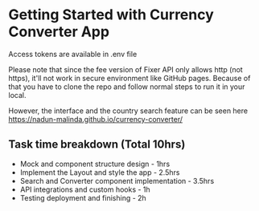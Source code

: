 # Getting Started with Currency Converter App
Access tokens are available in .env file

Please note that since the fee version of Fixer API only allows http (not https), it'll not work in secure environment like GitHub pages.
Because of that you have to clone the repo and follow normal steps to run it in your local.

However, the interface and the country search feature can be seen here https://nadun-malinda.github.io/currency-converter/

## Task time breakdown (Total 10hrs)
- Mock and component structure design - 1hrs
- Implement the Layout and style the app - 2.5hrs
- Search and Converter component implementation - 3.5hrs
- API integrations and custom hooks - 1h
- Testing deployment and finishing - 2h
